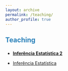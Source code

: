 ```yaml
---
layout: archive
permalink: /teaching/
author_profile: true
---
```


<p style="margin-bottom:.7cm;"></p>

<h2>

<font color="#2980b9">Teaching</font>

</h2>

* [__Inferência Estatística 2__](https://estatup.github.io/teaching/2020-spring-teaching-2/)

* [Inferência Estatística](https://estatup.github.io/teaching/2020-spring-teaching-1/)
